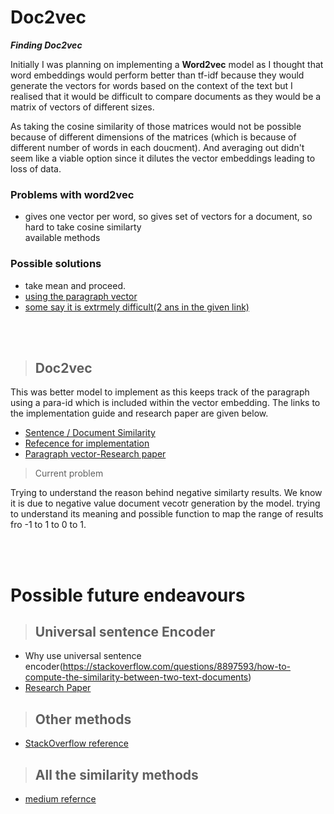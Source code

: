# Doc2vec

***Finding Doc2vec***

Initially I was planning on implementing a **Word2vec** model as I thought that word embeddings would perform better than tf-idf because they would generate the vectors for words based on the context of the text 
but I realised that it would be difficult to compare documents as they would be a matrix of vectors of different sizes.

As taking the cosine similarity of those matrices would not be possible because of different dimensions of the matrices (which is because of different number of words in each doucment). And averaging out didn't seem like a viable option since it dilutes the vector embeddings leading to loss of data.

### Problems with word2vec 
 - gives one vector per word, so gives set of vectors for a document, so hard to take cosine similarty			
available methods 
### Possible solutions
- take mean and proceed.			
- [using the paragraph vector](https://cs.stanford.edu/~quocle/paragraph_vector.pdf)
- [some say it is extrmely difficult(2 ans in the given link)](https://stackoverflow.com/questions/15173225/calculate-cosine-similarity-given-2-sentence-strings/15173821#15173821)		

<br></br>

> ## Doc2vec

This was better model to implement as this keeps track of the paragraph using a para-id which is included within the vector embedding. The links to the implementation guide and research paper are given below.


- [Sentence / Document Similarity](https://stackoverflow.com/questions/22129943/how-to-calculate-the-sentence-similarity-using-word2vec-model-of-gensim-with-pyt)		
- [Refecence for implementation](https://towardsdatascience.com/calculating-document-similarities-using-bert-and-other-models-b2c1a29c9630)
- [Paragraph vector-Research paper](https://cs.stanford.edu/~quocle/paragraph_vector.pdf)



>Current problem

Trying to understand the reason behind negative similarty results. We know it is due to negative value document vecotr generation by the model. trying to understand its meaning and possible function to map the range of results fro -1 to 1 to 0 to 1.

<br></br>

# Possible future endeavours

> ## Universal sentence Encoder
- Why use universal sentence encoder(https://stackoverflow.com/questions/8897593/how-to-compute-the-similarity-between-two-text-documents)
- [Research Paper](https://arxiv.org/pdf/1803.11175.pdf)
				

> ## Other methods
- [StackOverflow reference](https://stackoverflow.com/questions/22129943/how-to-calculate-the-sentence-similarity-using-word2vec-model-of-gensim-with-pyt)
> ## All the similarity methods
- [medium refernce](https://medium.com/analytics-vidhya/best-nlp-algorithms-to-get-document-similarity-a5559244b23b)
